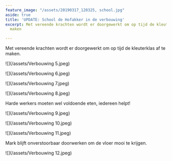 ```yaml
---
feature_image: "/assets/20190317_120325, school.jpg"
aside: true
title: 'UPDATE: School de Hofakker in de verbouwing'
excerpt: Met vereende krachten wordt er doorgewerkt om op tijd de kleuterklas af te
  maken

---
```

Met vereende krachten wordt er doorgewerkt om op tijd de kleuterklas af te maken.

![](/assets/Verbouwing 5.jpeg)

![](/assets/Verbouwing 6.jpeg)

![](/assets/Verbouwing 7.jpeg)

![](/assets/Verbouwing 8.jpeg)

Harde werkers moeten wel voldoende eten, iedereen helpt!

![](/assets/Verbouwing 9.jpeg)

![](/assets/Verbouwing 10.jpeg)

![](/assets/Verbouwing 11.jpeg)

Mark blijft onverstoorbaar doorwerken om de vloer mooi te krijgen.

![](/assets/Verbouwing 12.jpeg)